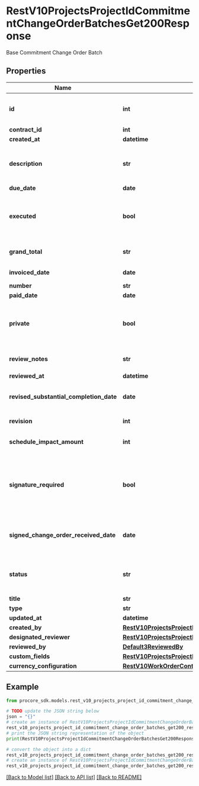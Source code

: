 # RestV10ProjectsProjectIdCommitmentChangeOrderBatchesGet200Response

Base Commitment Change Order Batch

## Properties

Name | Type | Description | Notes
------------ | ------------- | ------------- | -------------
**id** | **int** | Commitment Change Order Batch ID | [optional] 
**contract_id** | **int** | Contract ID | [optional] 
**created_at** | **datetime** | Created at | [optional] 
**description** | **str** | Description of the Commitment Change Order Batch | [optional] 
**due_date** | **date** | Due date | [optional] 
**executed** | **bool** | Whether or not the Commitment Change Order Batch is executed | [optional] 
**grand_total** | **str** | Total including markup | [optional] 
**invoiced_date** | **date** | Invoiced date | [optional] 
**number** | **str** | Number | [optional] 
**paid_date** | **date** | Paid date | [optional] 
**private** | **bool** | Only show this Contract to Admins and specific Accessors | [optional] 
**review_notes** | **str** | Notes to assist the reviewer | [optional] 
**reviewed_at** | **datetime** | Reviewed at | [optional] 
**revised_substantial_completion_date** | **date** | Revised substantial completion date | [optional] 
**revision** | **int** | Revision number | [optional] 
**schedule_impact_amount** | **int** | Schedule impact in days | [optional] 
**signature_required** | **bool** | Whether or not a signature is required on the Commitment Change Order | [optional] 
**signed_change_order_received_date** | **date** | Signed change order received date | [optional] 
**status** | **str** | The status of the Commitment Change Order | [optional] 
**title** | **str** | Title | [optional] 
**type** | **str** | Type | [optional] 
**updated_at** | **datetime** |  | [optional] 
**created_by** | [**RestV10ProjectsProjectIdCommitmentChangeOrderBatchesGet200ResponseCreatedBy**](RestV10ProjectsProjectIdCommitmentChangeOrderBatchesGet200ResponseCreatedBy.md) |  | [optional] 
**designated_reviewer** | [**RestV10ProjectsProjectIdCommitmentChangeOrderBatchesGet200ResponseDesignatedReviewer**](RestV10ProjectsProjectIdCommitmentChangeOrderBatchesGet200ResponseDesignatedReviewer.md) |  | [optional] 
**reviewed_by** | [**Default3ReviewedBy**](Default3ReviewedBy.md) |  | [optional] 
**custom_fields** | [**RestV10ProjectsProjectIdVisitorLogsGet200ResponseInnerCustomFields**](RestV10ProjectsProjectIdVisitorLogsGet200ResponseInnerCustomFields.md) |  | [optional] 
**currency_configuration** | [**RestV10WorkOrderContractsGet200ResponseInnerCurrencyConfiguration**](RestV10WorkOrderContractsGet200ResponseInnerCurrencyConfiguration.md) |  | [optional] 

## Example

```python
from procore_sdk.models.rest_v10_projects_project_id_commitment_change_order_batches_get200_response import RestV10ProjectsProjectIdCommitmentChangeOrderBatchesGet200Response

# TODO update the JSON string below
json = "{}"
# create an instance of RestV10ProjectsProjectIdCommitmentChangeOrderBatchesGet200Response from a JSON string
rest_v10_projects_project_id_commitment_change_order_batches_get200_response_instance = RestV10ProjectsProjectIdCommitmentChangeOrderBatchesGet200Response.from_json(json)
# print the JSON string representation of the object
print(RestV10ProjectsProjectIdCommitmentChangeOrderBatchesGet200Response.to_json())

# convert the object into a dict
rest_v10_projects_project_id_commitment_change_order_batches_get200_response_dict = rest_v10_projects_project_id_commitment_change_order_batches_get200_response_instance.to_dict()
# create an instance of RestV10ProjectsProjectIdCommitmentChangeOrderBatchesGet200Response from a dict
rest_v10_projects_project_id_commitment_change_order_batches_get200_response_from_dict = RestV10ProjectsProjectIdCommitmentChangeOrderBatchesGet200Response.from_dict(rest_v10_projects_project_id_commitment_change_order_batches_get200_response_dict)
```
[[Back to Model list]](../README.md#documentation-for-models) [[Back to API list]](../README.md#documentation-for-api-endpoints) [[Back to README]](../README.md)


